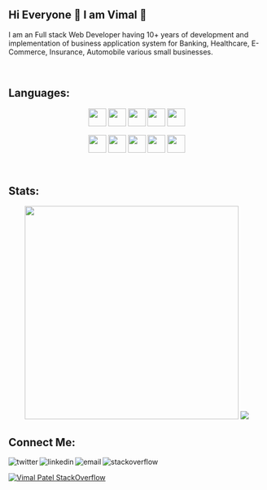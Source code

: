 ## Hi Everyone 👋 I am Vimal 🔭

I am an Full stack Web Developer having 10+ years of development and implementation of business application system for Banking, Healthcare, E-Commerce, Insurance, Automobile various small businesses.

<br/>

							 
## Languages:
<p align="center">
    <img src="https://img.shields.io/badge/JavaScript-F7DF1E?style=for-the-badge&logo=javascript&logoColor=black" height="35"/>
    <img src="https://img.shields.io/badge/Angular-DD0031?style=for-the-badge&logo=angular&logoColor=white" height="35"/>
    <img src="https://img.shields.io/badge/React-20232A?style=for-the-badge&logo=react&logoColor=white" height="35"/>
    <img src="https://img.shields.io/badge/Node.js-43853D?style=for-the-badge&logo=node.js&logoColor=white" height="35"/>
    <img src="https://img.shields.io/badge/.NET-5C2D91?style=for-the-badge&logo=.net&logoColor=white" height="35"/>
</p>
<p align="center">
    <img src="https://img.shields.io/badge/HTML5-E34F26?style=for-the-badge&logo=html5&logoColor=white" height="35"/>
    <img src="https://img.shields.io/badge/CSS3-1572B6?style=for-the-badge&logo=css3&logoColor=white" height="35"/>
    <img src="https://img.shields.io/badge/C%23-239120?style=for-the-badge&logo=c-sharp&logoColor=white" height="35"/>
    <img src="https://img.shields.io/badge/Microsoft_SQL_Server-CC2927?style=for-the-badge&logo=microsoft-sql-server&logoColor=white" height="35"/>
    <img src="https://img.shields.io/badge/Amazon_AWS-232F3E?style=for-the-badge&logo=amazon-aws&logoColor=white" height="35"/>
</p>

<br />

## Stats:
<p align="center">
  <img width="420px" src="https://github-readme-stats.vercel.app/api?username=patelvimal&show_icons=true&theme=radical"/>
  <img src="https://github-readme-stats.vercel.app/api/top-langs/?username=patelvimal&layout=compact&theme=radical"/>
</p>
<p align="center">
  
</p>

## Connect Me:
<p>
<a href="https://twitter.com/patel_vimal">
   <img align="left" alt="twitter" src="https://img.shields.io/badge/Twitter-1DA1F2?style=for-the-badge&logo=twitter&logoColor=white" />
</a>&nbsp;&nbsp;

<a href="https://www.linkedin.com/in/patel-vimal/">
   <img align="left" alt="linkedin" src="https://img.shields.io/badge/LinkedIn-0077B5?style=for-the-badge&logo=linkedin&logoColor=white" />
</a>

<a href="mailto:vimal.patel.nvs@gmail.com">
   <img align="left" alt="email" src="https://img.shields.io/badge/Gmail-D14836?style=for-the-badge&logo=gmail&logoColor=white" />
</a>&nbsp;&nbsp;

<a href="https://stackoverflow.com/users/1289713/vimal-patel?tab=profile">
   <img align="left" alt="stackoverflow" src="https://img.shields.io/badge/Stack_Overflow-FE7A16?style=for-the-badge&logo=stack-overflow&logoColor=white" />
</a>&nbsp;&nbsp;

<p/>

[![Vimal Patel StackOverflow](https://github-readme-stackoverflow.vercel.app/?userID=1289713&layout=compact )](https://stackoverflow.com/users/1289713/vimal-patel)
<!-- 
## My Github Activity ⚡ -->

<!--START_SECTION:activity-->

<!--END_SECTION:activity-->
